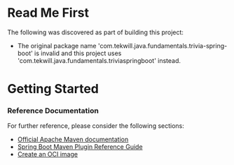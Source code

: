 # Read Me First
The following was discovered as part of building this project:

* The original package name 'com.tekwill.java.fundamentals.trivia-spring-boot' is invalid and this project uses 'com.tekwill.java.fundamentals.triviaspringboot' instead.

# Getting Started

### Reference Documentation
For further reference, please consider the following sections:

* [Official Apache Maven documentation](https://maven.apache.org/guides/index.html)
* [Spring Boot Maven Plugin Reference Guide](https://docs.spring.io/spring-boot/docs/2.4.3/maven-plugin/reference/html/)
* [Create an OCI image](https://docs.spring.io/spring-boot/docs/2.4.3/maven-plugin/reference/html/#build-image)


